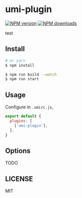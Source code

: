 # umi-plugin

[![NPM version](https://img.shields.io/npm/v/umi-plugin.svg?style=flat)](https://npmjs.org/package/umi-plugin)
[![NPM downloads](http://img.shields.io/npm/dm/umi-plugin.svg?style=flat)](https://npmjs.org/package/umi-plugin)

test

## Install

```bash
# or yarn
$ npm install
```

```bash
$ npm run build --watch
$ npm run start
```

## Usage

Configure in `.umirc.js`,

```js
export default {
  plugins: [
    ['umi-plugin'],
  ],
}
```

## Options

TODO

## LICENSE

MIT
